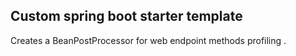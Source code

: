 ## Custom spring boot starter template

Creates a BeanPostProcessor for web endpoint methods profiling .
